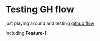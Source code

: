 # Testing GH flow

just playing around and testing [github flow](https://guides.github.com/introduction/flow/)

Including **Feature-1**
